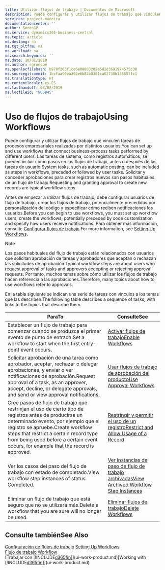 ```yaml
---
title: Utilizar flujos de trabajo | Documentos de Microsoft
description: Puede configurar y utilizar flujos de trabajo que vinculen tareas de procesos empresariales realizadas por distintos usuarios. Las tareas de sistema, como registros automáticos, se pueden incluir como pasos en los flujos de trabajo, antes o después de las tareas de usuario. Solicitar y conceder aprobaciones para crear registros nuevos son pasos habituales de un flujo de trabajo.
services: project-madeira
documentationcenter: ''
author: SorenGP
ms.service: dynamics365-business-central
ms.topic: article
ms.devlang: na
ms.tgt_pltfrm: na
ms.workload: na
ms.search.keywords: ''
ms.date: 10/01/2018
ms.author: sgroespe
ms.openlocfilehash: b978f263f1ce6e08803202a5d2d3691974575c38
ms.sourcegitcommit: 1bcfaa99ea302e6b84b8361ca02730b135557fc1
ms.translationtype: HT
ms.contentlocale: es-ES
ms.lasthandoff: 03/08/2019
ms.locfileid: "805945"
---
```

# <a name="using-workflows"></a><span data-ttu-id="0227e-105">Uso de flujos de trabajo</span><span class="sxs-lookup"><span data-stu-id="0227e-105">Using Workflows</span></span>
<span data-ttu-id="0227e-106">Puede configurar y utilizar flujos de trabajo que vinculen tareas de procesos empresariales realizadas por distintos usuarios.</span><span class="sxs-lookup"><span data-stu-id="0227e-106">You can set up and use workflows that connect business-process tasks performed by different users.</span></span> <span data-ttu-id="0227e-107">Las tareas de sistema, como registros automáticos, se pueden incluir como pasos en los flujos de trabajo, antes o después de las tareas de usuario.</span><span class="sxs-lookup"><span data-stu-id="0227e-107">System tasks, such as automatic posting, can be included as steps in workflows, preceded or followed by user tasks.</span></span> <span data-ttu-id="0227e-108">Solicitar y conceder aprobaciones para crear registros nuevos son pasos habituales de un flujo de trabajo.</span><span class="sxs-lookup"><span data-stu-id="0227e-108">Requesting and granting approval to create new records are typical workflow steps.</span></span>  

 <span data-ttu-id="0227e-109">Antes de empezar a utilizar flujos de trabajo, debe configurar usuarios de flujo de trabajo, crear los flujos de trabajo, potencialmente precedidos por personalización del código y especificar cómo reciben notificaciones los usuarios.</span><span class="sxs-lookup"><span data-stu-id="0227e-109">Before you can begin to use workflows, you must set up workflow users, create the workflows, potentially preceded by code customization and specify how users receive notifications.</span></span> <span data-ttu-id="0227e-110">Para obtener más información, consulte [Configurar flujos de trabajo](across-set-up-workflows.md).</span><span class="sxs-lookup"><span data-stu-id="0227e-110">For more information, see [Setting Up Workflows](across-set-up-workflows.md).</span></span>  

> [!NOTE]  
>  <span data-ttu-id="0227e-111">Los pasos habituales del flujo de trabajo están relacionados con usuarios que solicitan aprobación de tareas y aprobadores que aceptan o rechazan las solicitudes de aprobación.</span><span class="sxs-lookup"><span data-stu-id="0227e-111">Typical workflow steps are about users who request approval of tasks and approvers accepting or rejecting approval requests.</span></span> <span data-ttu-id="0227e-112">Por tanto, muchos temas sobre cómo utilizar los flujos de trabajo hacen referencia a las aprobaciones.</span><span class="sxs-lookup"><span data-stu-id="0227e-112">Therefore, many topics about how to use workflows refer to approvals.</span></span>  

 <span data-ttu-id="0227e-113">En la tabla siguiente se indican una serie de tareas con vínculos a los temas que las describen.</span><span class="sxs-lookup"><span data-stu-id="0227e-113">The following table describes a sequence of tasks, with links to the topics that describe them.</span></span>  

|<span data-ttu-id="0227e-114">**Para**</span><span class="sxs-lookup"><span data-stu-id="0227e-114">**To**</span></span>|<span data-ttu-id="0227e-115">**Consulte**</span><span class="sxs-lookup"><span data-stu-id="0227e-115">**See**</span></span>|  
|------------|-------------|  
|<span data-ttu-id="0227e-116">Establecer un flujo de trabajo para comenzar cuando se produzca el primer evento de punto de entrada.</span><span class="sxs-lookup"><span data-stu-id="0227e-116">Set a workflow to start when the first entry-point event occurs.</span></span>|[<span data-ttu-id="0227e-117">Activar flujos de trabajo</span><span class="sxs-lookup"><span data-stu-id="0227e-117">Enable Workflows</span></span>](across-how-to-enable-workflows.md)|  
|<span data-ttu-id="0227e-118">Solicitar aprobación de una tarea como aprobador, aceptar, rechazar o delegar aprobaciones, y enviar o ver notificaciones de aprobación.</span><span class="sxs-lookup"><span data-stu-id="0227e-118">Request approval of a task, as an approver, accept, decline, or delegate approvals, and send or view approval notifications.</span></span>|[<span data-ttu-id="0227e-119">Usar flujos de trabajo de aprobación del producto</span><span class="sxs-lookup"><span data-stu-id="0227e-119">Use Approval Workflows</span></span>](across-how-use-approval-workflows.md)|  
|<span data-ttu-id="0227e-120">Cree pasos de flujo de trabajo que restrinjan el uso de cierto tipo de registros antes de producirse un determinado evento, por ejemplo que el registro se apruebe.</span><span class="sxs-lookup"><span data-stu-id="0227e-120">Create workflow steps that restrict a certain record type from being used before a certain event occurs, for example that the record is approved.</span></span>|[<span data-ttu-id="0227e-121">Restringir y permitir el uso de un registro</span><span class="sxs-lookup"><span data-stu-id="0227e-121">Restrict and Allow Usage of a Record</span></span>](across-how-to-restrict-and-allow-usage-of-a-record.md)|  
|<span data-ttu-id="0227e-122">Ver los casos del paso del flujo de trabajo con estado de completado.</span><span class="sxs-lookup"><span data-stu-id="0227e-122">View workflow step instances of status Completed.</span></span>|[<span data-ttu-id="0227e-123">Ver instancias de paso de flujo de trabajo archivadas</span><span class="sxs-lookup"><span data-stu-id="0227e-123">View Archived Workflow Step Instances</span></span>](across-how-to-view-archived-workflow-step-instances.md)|  
|<span data-ttu-id="0227e-124">Eliminar un flujo de trabajo que está seguro que no se utilizará más.</span><span class="sxs-lookup"><span data-stu-id="0227e-124">Delete a workflow that you are sure will no longer be used.</span></span>|[<span data-ttu-id="0227e-125">Eliminar flujos de trabajo</span><span class="sxs-lookup"><span data-stu-id="0227e-125">Delete Workflows</span></span>](across-how-to-delete-workflows.md)|  

## <a name="see-also"></a><span data-ttu-id="0227e-126">Consulte también</span><span class="sxs-lookup"><span data-stu-id="0227e-126">See Also</span></span>  
<span data-ttu-id="0227e-127">[Configuración de flujos de trabajo](across-set-up-workflows.md) </span><span class="sxs-lookup"><span data-stu-id="0227e-127">[Setting Up Workflows](across-set-up-workflows.md) </span></span>  
<span data-ttu-id="0227e-128">[Flujo de trabajo](across-workflow.md) </span><span class="sxs-lookup"><span data-stu-id="0227e-128">[Workflow](across-workflow.md) </span></span>  
<span data-ttu-id="0227e-129">[Trabajar con [!INCLUDE[d365fin](includes/d365fin_md.md)]](ui-work-product.md)</span><span class="sxs-lookup"><span data-stu-id="0227e-129">[Working with [!INCLUDE[d365fin](includes/d365fin_md.md)]](ui-work-product.md)</span></span>
